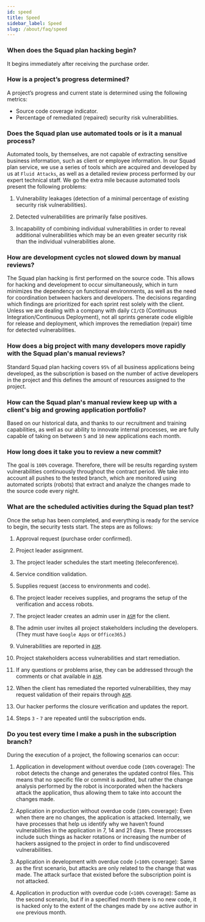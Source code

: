 ```yaml
---
id: speed
title: Speed
sidebar_label: Speed
slug: /about/faq/speed
---
```


### When does the Squad plan hacking begin?
It begins immediately after
receiving the purchase order.

### How is a project’s progress determined?
A project’s progress
and current state
is determined
using the following metrics: 

- Source code coverage indicator.
- Percentage of remediated (repaired)
  security risk vulnerabilities.

### Does the Squad plan use automated tools or is it a manual process?
Automated tools,
by themselves,
are not capable of extracting
sensitive business information,
such as client or employee information.
In our Squad plan service,
we use a series of tools
which are acquired and developed
by us at `Fluid Attacks`,
as well as a detailed review process
performed by our expert technical staff.
We go the extra mile
because automated tools present
the following problems:

1. Vulnerability leakages
(detection of a minimal percentage
of existing security risk vulnerabilities).

1. Detected vulnerabilities
are primarily false positives.

1. Incapability of combining
individual vulnerabilities
in order to reveal
additional vulnerabilities
which may be an even greater security risk
than the individual vulnerabilities alone.

### How are development cycles not slowed down by manual reviews?
The Squad plan hacking
is first performed
on the source code.
This allows for hacking
and development to occur simultaneously,
which in turn minimizes
the dependency on functional environments,
as well as the need for coordination
between hackers and developers.
The decisions regarding
which findings are prioritized
for each sprint rest solely
with the client.
Unless we are dealing
with a company
with daily `CI/CD`
(Continuous Integration/Continuous Deployment),
not all sprints generate code
eligible for release and deployment,
which improves the remediation (repair) time
for detected vulnerabilities.

### How does a big project with many developers move rapidly with the Squad plan's manual reviews?
Standard Squad plan hacking
covers `95%` of all business applications
being developed,
as the subscription is
based on the number of active developers in the project
and this defines the amount of resources
assigned to the project.

### How can the Squad plan's manual review keep up with a client's big and growing application portfolio?
Based on our historical data,
and thanks to our recruitment
and training capabilities,
as well as our ability
to innovate internal processes,
we are fully capable of taking on
between `5` and `10` new applications each month.

### How long does it take you to review a new commit?
The goal is `100%` coverage.
Therefore,
there will be results
regarding system vulnerabilities
continuously
throughout the contract period.
We take into account
all pushes to the tested branch,
which are monitored
using automated scripts (robots)
that extract and analyze
the changes made to the source code
every night.

### What are the scheduled activities during the Squad plan test?
Once the setup has been completed,
and everything is ready
for the service to begin,
the security tests start.
The steps are as follows:

1. Approval request
  (purchase order confirmed).

1. Project leader assignment.

1. The project leader
  schedules the start meeting
  (teleconference).

1. Service condition validation.

1. Supplies request
  (access to environments and code).

1. The project leader receives supplies,
  and programs the setup
  of the verification
  and access robots.

1. The project leader
  creates an admin user
  in [`ASM`](https://fluidattacks.com/categories/asm/)
  for the client.

1. The admin user
  invites all project stakeholders
  including the developers.
  (They must have `Google Apps`
  or `Office365`.)

1. Vulnerabilities are reported in [`ASM`](https://fluidattacks.com/categories/asm/).

1. Project stakeholders
  access vulnerabilities
  and start remediation.

1. If any questions or problems arise,
  they can be addressed
  through the comments
  or chat available in [`ASM`](https://fluidattacks.com/categories/asm/).

1. When the client
  has remediated
  the reported vulnerabilities,
  they may request validation
  of their repairs
  through [`ASM`](https://fluidattacks.com/categories/asm/).

1. Our hacker performs
  the closure verification
  and updates the report.

1. Steps `3` - `7` are repeated
  until the subscription ends.

### Do you test every time I make a push in the subscription branch?
During the execution of a project,
the following scenarios can occur:

1. Application in development
  without overdue code
  (`100%` coverage):
  The robot detects the change
  and generates
  the updated control files.
  This means that
  no specific file or commit
  is audited,
  but rather
  the change analysis
  performed by the robot
  is incorporated
  when the hackers
  attack the application,
  thus allowing them
  to take into account
  the changes made.

1. Application in production
  without overdue code
  (`100%` coverage):
  Even when there are no changes,
  the application is attacked.
  Internally,
  we have processes
  that help us identify
  why we haven’t found vulnerabilities
  in the application
  in 7, 14 and 21 days.
  These processes include
  such things as
  hacker rotations
  or increasing the number of hackers
  assigned to the project
  in order to find
  undiscovered vulnerabilities.

1. Application in development
  with overdue code
  (`<100%` coverage):
  Same as the first scenario,
  but attacks are only related
  to the change that was made.
  The attack surface that existed
  before the subscription point
  is not attacked.

1. Application in production
  with overdue code
  (`<100%` coverage):
  Same as the second scenario,
  but if in a specified month
  there is no new code,
  it is hacked only to the extent
  of the changes made
  by `one` active author
  in `one` previous month.
